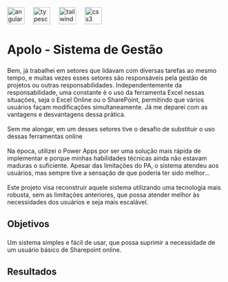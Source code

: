 <div align="left">
  <img src="https://img.shields.io/badge/Angular-DD0031?logo=angular&logoColor=white&style=for-the-badge" height="40" alt="angularjs logo"  />
  <img width="12" />
  <img src="https://img.shields.io/badge/TypeScript-3178C6?logo=typescript&logoColor=white&style=for-the-badge" height="40" alt="typescript logo"  />
  <img width="12" />
  <img src="https://img.shields.io/badge/Tailwind CSS-06B6D4?logo=tailwindcss&logoColor=black&style=for-the-badge" height="40" alt="tailwindcss logo"  />
  <img width="12" />
  <img src="https://img.shields.io/badge/CSS3-1572B6?logo=css3&logoColor=white&style=for-the-badge" height="40" alt="css3 logo"  />
</div>

###

<h1 align="left">Apolo - Sistema de Gestão</h1>

###

<p align="left">Bem, já trabalhei em setores que lidavam com diversas tarefas ao mesmo tempo, e muitas vezes esses setores são responsáveis pela gestão de projetos ou outras responsabilidades. Independentemente da responsabilidade, uma constante é o uso da ferramenta Excel nessas situações, seja o Excel Online ou o SharePoint, permitindo que vários usuários façam modificações simultaneamente. Já me deparei com as vantagens e desvantagens dessa prática.<br><br>Sem me alongar, em um desses setores tive o desafio de substituir o uso dessas ferramentas online<br><br>Na época, utilizei o Power Apps por ser uma solução mais rápida de implementar e porque minhas habilidades técnicas ainda não estavam maduras o suficiente. Apesar das limitações do PA, o sistema atendeu aos usuários, mas sempre tive a sensação de que poderia ter sido melhor...<br><br>Este projeto visa reconstruir aquele sistema utilizando uma tecnologia mais robusta, sem as limitações anteriores, que possa atender melhor às necessidades dos usuários e seja mais escalável.</p>

###

<h2 align="left">Objetivos</h2>

###

<p align="left">Um sistema simples e fácil de usar, que possa suprimir a necessidade de um usuário básico de Sharepoint online.</p>

###

<h2 align="left">Resultados</h2>

###
